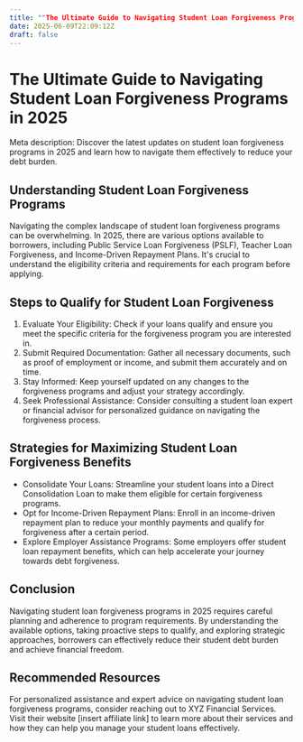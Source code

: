 ```yaml
---
title: ""The Ultimate Guide to Navigating Student Loan Forgiveness Programs in 2025""
date: 2025-06-09T22:09:12Z
draft: false
---
```


# The Ultimate Guide to Navigating Student Loan Forgiveness Programs in 2025

Meta description: Discover the latest updates on student loan forgiveness programs in 2025 and learn how to navigate them effectively to reduce your debt burden.

## Understanding Student Loan Forgiveness Programs

Navigating the complex landscape of student loan forgiveness programs can be overwhelming. In 2025, there are various options available to borrowers, including Public Service Loan Forgiveness (PSLF), Teacher Loan Forgiveness, and Income-Driven Repayment Plans. It's crucial to understand the eligibility criteria and requirements for each program before applying.

## Steps to Qualify for Student Loan Forgiveness

1. Evaluate Your Eligibility: Check if your loans qualify and ensure you meet the specific criteria for the forgiveness program you are interested in.
2. Submit Required Documentation: Gather all necessary documents, such as proof of employment or income, and submit them accurately and on time.
3. Stay Informed: Keep yourself updated on any changes to the forgiveness programs and adjust your strategy accordingly.
4. Seek Professional Assistance: Consider consulting a student loan expert or financial advisor for personalized guidance on navigating the forgiveness process.

## Strategies for Maximizing Student Loan Forgiveness Benefits

- Consolidate Your Loans: Streamline your student loans into a Direct Consolidation Loan to make them eligible for certain forgiveness programs.
- Opt for Income-Driven Repayment Plans: Enroll in an income-driven repayment plan to reduce your monthly payments and qualify for forgiveness after a certain period.
- Explore Employer Assistance Programs: Some employers offer student loan repayment benefits, which can help accelerate your journey towards debt forgiveness.

## Conclusion

Navigating student loan forgiveness programs in 2025 requires careful planning and adherence to program requirements. By understanding the available options, taking proactive steps to qualify, and exploring strategic approaches, borrowers can effectively reduce their student debt burden and achieve financial freedom.

## Recommended Resources

For personalized assistance and expert advice on navigating student loan forgiveness programs, consider reaching out to XYZ Financial Services. Visit their website [insert affiliate link] to learn more about their services and how they can help you manage your student loans effectively.